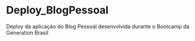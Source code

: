 # Deploy_BlogPessoal
Deploy da aplicação do Blog Pessoal desenvolvida durante o Bootcamp da Generation Brasil
